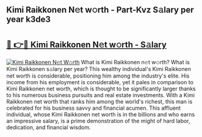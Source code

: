 ## Kimi Raikkonen N𝚎t w𝚘rth - Part-Kvz S𝚊lary per year k3de3

# <h2><a href="http://gc1iehg.nevu.top/?p=Kimi+Raikkonen">🔗 👉🔴 Kimi Raikkonen N𝚎t w𝚘rth - S𝚊lary</a></h2>

[![Kimi Raikkonen N𝚎t W𝚘rth](https://i.imgur.com/Oavwk0R.jpeg)](http://gc1iehg.nevu.top/?p=Kimi+Raikkonen)
What is Kimi Raikkonen n𝚎t w𝚘rth? What is Kimi Raikkonen s𝚊lary per year?
This wealthy individual's Kimi Raikkonen net worth is considerable, positioning him among the industry's elite. His income from his employment is considerable, yet it pales in comparison to Kimi Raikkonen net worth, which is thought to be significantly larger thanks to his numerous business pursuits and real estate investments. With a Kimi Raikkonen net worth that ranks him among the world's richest, this man is celebrated for his business savvy and financial acumen. This affluent individual, whose Kimi Raikkonen net worth is in the billions and who earns an impressive salary, is a prime demonstration of the might of hard labor, dedication, and financial wisdom.
